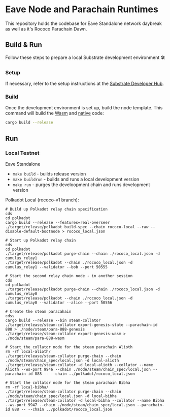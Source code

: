 # Eave Node and Parachain Runtimes

This repository holds the codebase for Eave Standalone network daybreak as well as it's Rococo Parachain Dawn.


## Build & Run

Follow these steps to prepare a local Substrate development environment :hammer_and_wrench:

### Setup

If necessary, refer to the setup instructions at the
[Substrate Developer Hub](https://substrate.dev/docs/en/knowledgebase/getting-started/#manual-installation).

### Build

Once the development environment is set up, build the node template. This command will build the
[Wasm](https://substrate.dev/docs/en/knowledgebase/advanced/executor#wasm-execution) and
[native](https://substrate.dev/docs/en/knowledgebase/advanced/executor#native-execution) code:

```bash
cargo build --release
```
## Run

### Local Testnet

Eave Standalone

- `make build` - builds release version
- `make buildrun` - builds and runs a local development version
- `make run` - purges the develoopment chain and runs development version


Polkadot Local (rococo-v1 branch):
```
# Build up Polkadot relay chain specification
cds
cd polkadot
cargo build --release --features=real-overseer
./target/release/polkadot build-spec --chain rococo-local --raw --disable-default-bootnode > rococo_local.json

# Start up Polkadot relay chain
cds
cd polkadot
./target/release/polkadot purge-chain --chain ./rococo_local.json -d cumulus_relay1
./target/release/polkadot --chain ./rococo_local.json -d cumulus_relay1 --validator --bob --port 50555

# Start the second relay chain node - in another session
cds
cd polkadot
./target/release/polkadot purge-chain --chain ./rococo_local.json -d cumulus_relay0
./target/release/polkadot --chain ./rococo_local.json -d cumulus_relay0 --validator --alice --port 50556

# Create the steam paracahain
cdss
cargo build --release --bin steam-collator
./target/release/steam-collator export-genesis-state --parachain-id 888 > ./node/steam/para-888-genesis
./target/release/steam-collator export-genesis-wasm > ./node/steam/para-888-wasm

# Start the collator node for the steam parachain Alioth
rm -rf local-alioth/
./target/release/steam-collator purge-chain --chain ./node/steam/chain_spec/local.json -d local-alioth
./target/release/steam-collator -d local-alioth --collator --name Alioth --ws-port 9946 --chain ./node/steam/chain_spec/local.json --parachain-id 888 -- --chain ../polkadot/rococo_local.json

# Start the collator node for the steam parachain Bibha
rm -rf local-bibha/
./target/release/steam-collator purge-chain --chain ./node/steam/chain_spec/local.json -d local-bibha
./target/release/steam-collator -d local-bibha --collator --name Bibha --ws-port 9947 --chain ./node/steam/chain_spec/local.json --parachain-id 888 -- --chain ../polkadot/rococo_local.json

```
